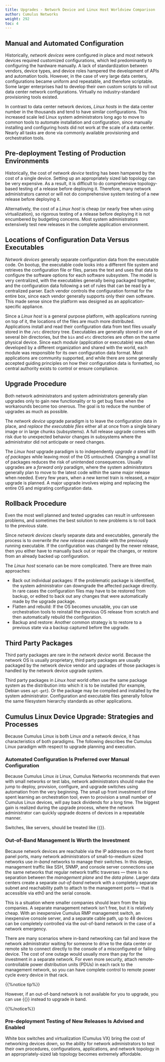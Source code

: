 ```yaml
---
title: Upgrades - Network Device and Linux Host Worldview Comparison
author: Cumulus Networks
weight: 292
toc: 4
---
```


## Manual and Automated Configuration

Historically, *network devices* were configured in place and most
network devices required customized configurations, which led
predominantly to configuring the hardware manually. A lack of
standardization between vendors, device types, and device roles hampered
the development of APIs and automation tools. However, in the case of
very large data centers, configurations became uniform and repeatable,
and therefore scriptable. Some larger enterprises had to develop their
own custom scripts to roll out data center network configurations.
Virtually no industry-standard provisioning tools existed.

In contrast to data center network devices, *Linux hosts* in the data
center number in the thousands and tend to have similar configurations.
This increased scale led Linux system administrators long ago to move to
common tools to automate installation and configuration, since manually
installing and configuring hosts did not work at the scale of a data
center. Nearly all tasks are done via commonly available provisioning
and orchestration tools.

## Pre-deployment Testing of Production Environments

Historically, the cost of *network device* testing has been hampered by
the cost of a single device. Setting up an appropriately sized lab
topology can be very expensive. As a result, it is difficult to do
comprehensive topology-based testing of a release before deploying it.
Therefore, many network administrators cannot or will not do
comprehensive system testing of a new release before deploying it.

Alternatively, the cost of a *Linux host* is cheap (or nearly free when
using virtualization), so rigorous testing of a release before deploying
it is not encumbered by budgeting concerns. Most system administrators
extensively test new releases in the complete application environment.

## Locations of Configuration Data Versus Executables

*Network devices* generally separate configuration data from the
executable code. On bootup, the executable code looks into a different
file system and retrieves the configuration file or files, parses the
text and uses that data to configure the software options for each
software subsystem. The model is very centralized, with the executables
generally being packaged together, and the configuration data following
a set of rules that can be read by a centralized parser. Each vendor
controls the configuration format for the entire box, since each vendor
generally supports only their own software. This made sense since the
platform was designed as an application-specific appliance.

Since a *Linux host* is a general purpose platform, with applications
running on top of it, the locations of the files are much more
distributed. Applications install and read their configuration data from
text files usually stored in the `/etc` directory tree. Executables are
generally stored in one of several *bin* directories, but the `bin` and
`etc` directories are often on the same physical device. Since
each *module* (application or executable) was often developed by a
different organization and shared with the world, each module was
responsible for its own configuration data format. Most applications are
community supported, and while there are some generally accepted guiding
principles on how their configuration data is formatted, no central
authority exists to control or ensure compliance.  

## Upgrade Procedure

Both network administrators and system administrators generally plan
upgrades only to gain new functionality or to get bug fixes when the
workarounds become too onerous. The goal is to reduce the number of
upgrades as much as possible.

The *network device* upgrade paradigm is to leave the configuration data
in place, and *replace the executable files* either all at once from a
single binary image or in large chunks (subsystems). A full release
upgrade comes with risk due to unexpected behavior changes in subsystems
where the administrator did not anticipate or need changes.

The *Linux host* upgrade paradigm is to independently *upgrade a small
list of packages* while leaving most of the OS untouched. Changing a
small list of packages reduces the risk of unintended consequences.
Usually upgrades are a *forward only* paradigm, where the system
administrators generally plan to move to the latest code within the same
major release when needed. Every few years, when a new kernel train is
released, a major upgrade is planned. A major upgrade involves wiping
and replacing the entire OS and migrating configuration data.

## Rollback Procedure

Even the most well planned and tested upgrades can result in unforeseen
problems, and sometimes the best solution to new problems is to roll
back to the previous state.

Since *network devices* clearly separate data and executables, generally
the process is to *overwrite the new release executable* with the
previously running executable. If the configuration was changed by the
newer release, then you either have to manually back out or repair the
changes, or restore from an already backed up configuration.

The *Linux host* scenario can be more complicated. There are three main approaches:

- Back out individual packages: If the problematic package is identified, the system administrator can downgrade the affected package directly. In rare cases the configuration files may have to be restored from backup, or edited to back out any changes that were automatically made by the upgrade package.
- Flatten and rebuild: If the OS becomes unusable, you can use orchestration tools to reinstall the previous OS release from scratch and then automatically rebuild the configuration.
- Backup and restore: Another common strategy is to restore to a previous state via a backup captured before the upgrade.

## Third Party Packages

Third party packages are rare in the *network device* world. Because the
network OS is usually proprietary, third party packages are usually
packaged by the network device vendor and upgrades of those packages is
handled by the network device upgrade system.

Third party packages in *Linux host* world often use the same package
system as the distribution into which it is to be installed (for
example, Debian uses `apt-get`). Or the package may be compiled and
installed by the system administrator. Configuration and executable
files generally follow the same filesystem hierarchy standards as other
applications.

## Cumulus Linux Device Upgrade: Strategies and Processes

Because Cumulus Linux is both Linux *and* a network device, it has
characteristics of both paradigms. The following describes the Cumulus
Linux paradigm with respect to upgrade planning and execution.

### Automated Configuration Is Preferred over Manual Configuration

Because Cumulus Linux *is* Linux, Cumulus Networks recommends that even
with small networks or test labs, network administrators should make the
jump to deploy, provision, configure, and upgrade switches using
automation from the very beginning. The small up front investment of
time spent learning an orchestration tool, even to provision a small
number of Cumulus Linux devices, will pay back dividends for a long
time. The biggest gain is realized during the upgrade process, where the
network administrator can quickly upgrade dozens of devices in a
repeatable manner.

Switches, like servers, should be treated like {{<exlink url="https://www.google.com/search?q=cattle+not+pets" text="cattle, not pets">}}.

### Out-of-Band Management Is Worth the Investment

Because network devices are reachable via the IP addresses on the front
panel ports, many network administrators of small-to-medium sized
networks use *in-band* networks to manage their switches. In this
design, management traffic like SSH, SNMP, and console server
connections use the same networks that regular network traffic traverses
— there is no separation between the *management plane* and the *data
plane*. Larger data centers create a separate *out-of-band* network with
a completely separate subnet and reachability path to attach to the
management ports — that is accessible via eth0 and the serial console.

This is a situation where smaller companies should learn from the big
companies. A separate management network isn't free, but it is
relatively cheap. With an inexpensive Cumulus RMP management switch, an
inexpensive console server, and a separate cable path, up to 48 devices
can be completely controlled via the out-of-band network in the case of
a network emergency.  

There are many scenarios where in-band networking can fail and leave the
network administrator waiting for someone to drive to the data center or
remote site to connect directly to the console of a misconfigured or
failing device. The cost of one outage would usually more than pay for
the investment in a separate network. For even more security, attach
remote-controllable power distribution units (PDUs) in each rack to the
management network, so you can have complete control to remote power
cycle every device in that rack.

{{%notice tip%}}

However, if an out-of-band network is not available for you to upgrade, you can use {{<link url="Using-dtach-for-In-band-apt-get-Upgrades" text="the dtach tool">}} instead to upgrade in band.

{{%/notice%}}

### Pre-deployment Testing of New Releases Is Advised and Enabled

White box switches and virtualization (Cumulus VX) bring the cost of
networking devices down, so the ability for network administrators to
test their own procedures, configurations, applications, and network
topology in an appropriately-sized lab topology becomes extremely
affordable.
